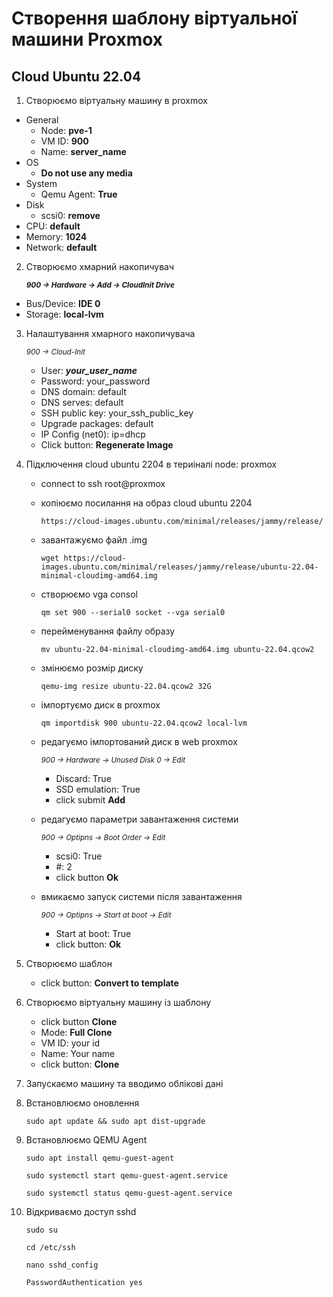 # Створення шаблону віртуальної машини Proxmox

## Cloud Ubuntu 22.04

1. Створюємо віртуальну машину в proxmox
  - General
    - Node: **pve-1**
    - VM ID: **900**
    - Name: **server_name**
  - OS
    - **Do not use any media**
  - System
    - Qemu Agent: **True**
  - Disk
    - scsi0: **remove**
  - CPU: **default**
  - Memory: **1024**
  - Network: **default**


2. Створюємо хмарний накопичувач

   <sub>_**900 -> Hardware -> Add -> CloudInit Drive**_</sub>

  - Bus/Device: **IDE 0**
  - Storage: **local-lvm**

    
3. Налаштування хмарного накопичувача
   
   <sub>_900 -> Cloud-Init_</sub>

   - User: **_your_user_name_**
   - Password: your_password
   - DNS domain: default
   - DNS serves: default
   - SSH public key: your_ssh_public_key
   - Upgrade packages: default
   - IP Config (net0): ip=dhcp
   - Click button: **Regenerate Image**
  

4. Підключення cloud ubuntu 2204 в териіналі node: proxmox
   - connect to ssh root@proxmox
   - копіюємо посилання на образ cloud ubuntu 2204
     ```
     https://cloud-images.ubuntu.com/minimal/releases/jammy/release/
     ```
   - завантажуємо файл .img
     ```
     wget https://cloud-images.ubuntu.com/minimal/releases/jammy/release/ubuntu-22.04-minimal-cloudimg-amd64.img
     ```
   - створюємо vga consol
     ```
     qm set 900 --serial0 socket --vga serial0
     ```
   - перейменування файлу образу
     ```
     mv ubuntu-22.04-minimal-cloudimg-amd64.img ubuntu-22.04.qcow2
     ```
   - змінюємо розмір диску
     ```
     qemu-img resize ubuntu-22.04.qcow2 32G
     ```
   - імпортуємо диск в proxmox
     ```
     qm importdisk 900 ubuntu-22.04.qcow2 local-lvm
     ```
   - редагуємо імпортований диск в web proxmox

     <sub>_900 -> Hardware -> Unused Disk 0 -> Edit_</sub>

     - Discard: True
     - SSD emulation: True
     - click submit **Add**

    - редагуємо параметри завантаження системи
  
      <sub>_900 -> Optipns -> Boot Order -> Edit_</sub>

      - scsi0: True
      - #: 2
      - click button **Ok**
     
    - вмикаємо запуск системи після завантаження
  
      <sub>_900 -> Optipns -> Start at boot -> Edit_</sub>

      - Start at boot: True
      - click button: **Ok**
     
5. Створюємо шаблон
   - click button: **Convert to template**

  
6. Створюємо віртуальну машину із шаблону
   - click button **Clone**
   - Mode: **Full Clone**
   - VM ID: your id
   - Name: Your name
   - click button: **Clone**

7. Запускаємо машину та вводимо облікові дані

8. Встановлюємо оновлення
   ```
   sudo apt update && sudo apt dist-upgrade
   ```

9. Встановлюємо QEMU Agent
   ```
   sudo apt install qemu-guest-agent
   ```
   ```
   sudo systemctl start qemu-guest-agent.service
   ```
   ```
   sudo systemctl status qemu-guest-agent.service
   ```
10. Відкриваємо доступ sshd
    ```
    sudo su
    ```
    ```
    cd /etc/ssh
    ```
    ```
    nano sshd_config
    ```
    ```
    PasswordAuthentication yes
    ```
